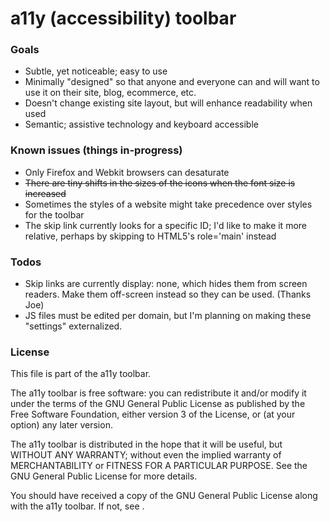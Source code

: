 <h1>a11y (accessibility) toolbar</h1>

<h3>Goals</h3>
<ul>
	<li>Subtle, yet noticeable; easy to use</li>
	<li>Minimally "designed" so that anyone and everyone can and will want to use it on their site, blog, ecommerce, etc.</li>
	<li>Doesn't change existing site layout, but will enhance readability when used</li>
	<li>Semantic; assistive technology and keyboard accessible</li>
</ul>

<h3>Known issues (things in-progress)</h3>
<ul>
	<li>Only Firefox and Webkit browsers can desaturate</li>
	<li><strike>There are tiny shifts in the sizes of the icons when the font size is increased</strike></li>
	<li>Sometimes the styles of a website might take precedence over styles for the toolbar</li>
	<li>The skip link currently looks for a specific ID; I'd like to make it more relative, perhaps by skipping to HTML5's role='main' instead</li>
</ul>

<h3>Todos</h3>
<ul>
        <li>Skip links are currently display: none, which hides them from screen readers. Make them off-screen instead so they can be used. (Thanks Joe)</li>
        <li>JS files must be edited per domain, but I'm planning on making these "settings" externalized.</li>
</ul>

<h3>License</h3>
<p>
    This file is part of the a11y toolbar.
</p>

<p>
    The a11y toolbar is free software: you can redistribute it and/or modify
    it under the terms of the GNU General Public License as published by
    the Free Software Foundation, either version 3 of the License, or
    (at your option) any later version.
</p>

<p>
    The a11y toolbar is distributed in the hope that it will be useful,
    but WITHOUT ANY WARRANTY; without even the implied warranty of
    MERCHANTABILITY or FITNESS FOR A PARTICULAR PURPOSE.  See the
    GNU General Public License for more details.
</p>

<p>
    You should have received a copy of the GNU General Public License
    along with the a11y toolbar.  If not, see <http://www.gnu.org/licenses/>. 
</p>
